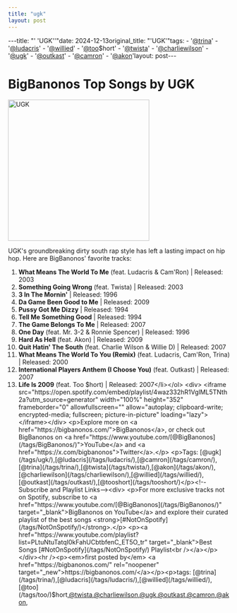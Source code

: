 ```yaml
---
title: "ugk"
layout: post
---
```

---title: "' 'UGK''"date: 2024-12-13original_title: "'UGK'"tags:  - '[@trina](/tags/trina/)'  - '[@ludacris](/tags/ludacris/)'  - '[@willied](/tags/willied/)'  - '[@too](/tags/too/)$hort'  - '[@twista](/tags/twista/)'  - '[@charliewilson](/tags/charliewilson/)'  - '[@ugk](/tags/ugk/)'  - '[@outkast](/tags/outkast/)'  - '[@camron](/tags/camron/)'  - '[@akon](/tags/akon/)'layout: post---<h1>BigBanonos Top Songs by UGK</h1><div class="separator"> <a href="https://static.wikia.nocookie.net/hip-hop-music/images/9/99/UGK.jpg/revision/latest?cb=20141226035215" > <img alt="UGK" border="0" width="320" data-original-height="480" data-original-width="640" src="https://static.wikia.nocookie.net/hip-hop-music/images/9/99/UGK.jpg/revision/latest?cb=20141226035215"/> </a></div><p>UGK's groundbreaking dirty south rap style has left a lasting impact on hip hop. Here are BigBanonos' favorite tracks:</p> <ol> <li><strong>What Means The World To Me</strong> (feat. Ludacris & Cam'Ron) | Released: 2003</li> <li><strong>Something Going Wrong</strong> (feat. Twista) | Released: 2003</li> <li><strong>3 In The Mornin'</strong> | Released: 1996</li> <li><strong>Da Game Been Good to Me</strong> | Released: 2009</li> <li><strong>Pussy Got Me Dizzy</strong> | Released: 1994</li> <li><strong>Tell Me Something Good</strong> | Released: 1994</li> <li><strong>The Game Belongs To Me</strong> | Released: 2007</li> <li><strong>One Day</strong> (feat. Mr. 3-2 & Ronnie Spencer) | Released: 1996</li> <li><strong>Hard As Hell</strong> (feat. Akon) | Released: 2009</li> <li><strong>Quit Hatin' The South</strong> (feat. Charlie Wilson & Willie D) | Released: 2007</li> <li><strong>What Means The World To You (Remix)</strong> (feat. Ludacris, Cam'Ron, Trina) | Released: 2000</li> <li><strong>International Players Anthem (I Choose You)</strong> (feat. Outkast) | Released: 2007</li> <li><strong>Life Is 2009</strong> (feat. Too $hort) | Released: 2007</li></ol> <div> <iframe src="https://open.spotify.com/embed/playlist/4waz332hR1VglML5TNth2a?utm_source=generator" width="100%" height="352" frameborder="0" allowfullscreen="" allow="autoplay; clipboard-write; encrypted-media; fullscreen; picture-in-picture" loading="lazy"></iframe></div> <p>Explore more on <a href="https://bigbanonos.com/">BigBanonos</a>, or check out BigBanonos on <a href="https://www.youtube.com/[@BigBanonos](/tags/BigBanonos/)">YouTube</a> and <a href="https://x.com/bigbanonos">Twitter</a>.</p> <p>Tags: [@ugk](/tags/ugk/),[@ludacris](/tags/ludacris/),[@camron](/tags/camron/),[@trina](/tags/trina/),[@twista](/tags/twista/),[@akon](/tags/akon/),[@charliewilson](/tags/charliewilson/),[@willied](/tags/willied/),[@outkast](/tags/outkast/),[@tooshort](/tags/tooshort/)</p><!--Subscribe and Playlist Links--><div>    <p>For more exclusive tracks not on Spotify, subscribe to <a href="https://www.youtube.com/[@BigBanonos](/tags/BigBanonos/)" target="_blank">BigBanonos on YouTube</a> and explore their curated playlist of the best songs <strong>[#NotOnSpotify](/tags/NotOnSpotify/)</strong>.</p>    <p><a href="https://www.youtube.com/playlist?list=PLtuNtuTatqI0kFahUCbtbfenC_ET5O_tr" target="_blank">Best Songs [#NotOnSpotify](/tags/NotOnSpotify/) Playlist<br /></a></p></div><hr /><p><em>first posted by</em> <a href="https://bigbanonos.com/" rel="noopener" target="_new">https://bigbanonos.com/</a></p><p>tags: [@trina](/tags/trina/),[@ludacris](/tags/ludacris/),[@willied](/tags/willied/),[@too](/tags/too/)$hort,[@twista](/tags/twista/),[@charliewilson](/tags/charliewilson/),[@ugk](/tags/ugk/),[@outkast](/tags/outkast/),[@camron](/tags/camron/),[@akon](/tags/akon/),</p>